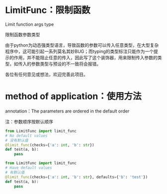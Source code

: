 # LimitFunc：限制函数
Limit function args type

限制函数参数类型

由于python为动态强类型语言，导致函数的参数可以传入任意类型，在大型复杂程序中，这可能引起一系列莫名其妙BUG；而typing的类型标注只能作为一个提示的作用，并不能阻止任意的传入，因此写了这个装饰器，用来限制传入参数的类型，如传入的参数类型与预设的不一致将会报错。

各位有任何意见或想法，欢迎完善此项目。

# method of application：使用方法

annotation：The parameters are ordered in the default order

注：参数顺序按默认顺序

```python
from LimitFunc import limit_func
# No default values
# 没有默认值
@limit_func(checks={'a': int, 'b': str})
def test(a, b):
    pass
```



```python
from LimitFunc import limit_func
# Have default values
# 有默认值
@limit_func(checks={'a': int, 'b': str}, defaults={'b': 'test'})
def test(a, b):
    pass
```

